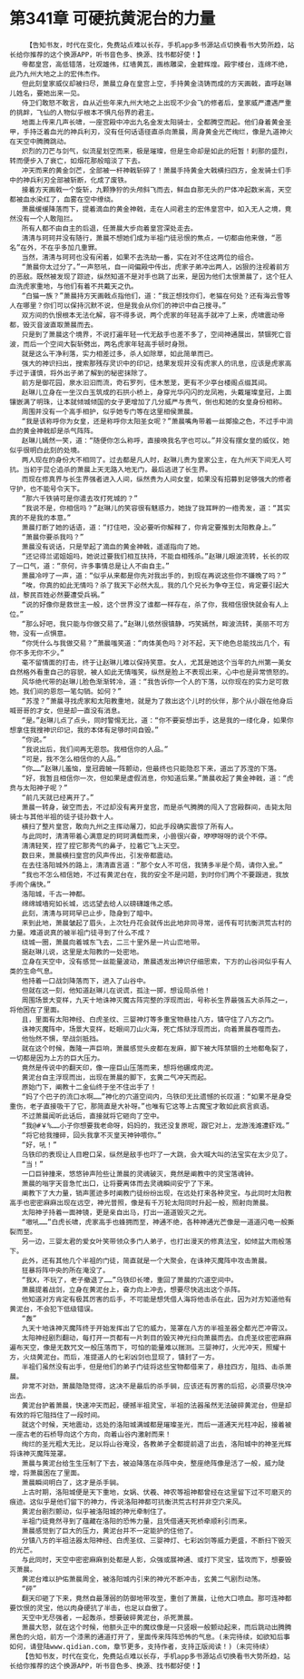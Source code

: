 # 第341章 可硬抗黄泥台的力量
        【告知书友，时代在变化，免费站点难以长存，手机app多书源站点切换看书大势所趋，站长给你推荐的这个换源APP，听书音色多、换源、找书都好使！】
       帝都皇宫，高低错落，壮观雄伟，红墙黄瓦，画栋雕梁，金碧辉煌。殿宇楼台，连绵不绝，此乃九州大地之上的宏伟杰作。
       但此刻皇家威仪却被扫尽，萧晨立身在皇宫上空，手持黄金浇铸而成的方天画戟，直呼赵琳儿姓名，要她出来一见。
       侍卫们敢怒不敢言，自从近些年来九州大地之上出现不少会飞的修者后，皇家威严遭遇严重的挑衅，飞仙的人物似乎根本不惧凡俗界的君主。
       地面上传来几声长啸，一座宫殿中冲出九名金发太阳骑士，全都腾空而起。他们身着黄金圣甲，手持泛着血光的神兵利刃，没有任何话语径直杀向萧晨，周身黄金光芒绚烂，像是九道神火在天空中腾腾跳动。
       炽烈的刀芒与剑气，似流星划空而来，极是璀璨，但是生命却是如此的短暂！刹那的盛烈，转而便步入了衰亡，如烟花那般暗淡了下去。
       冲天而来的黄金剑芒，全部被一杆神戟斩碎了！萧晨手持黄金大戟横扫四方，金发骑士们手中的神兵利刃全部被斩断，化成了废铁。
       接着方天画戟一个旋斩，九颗狰狞的头颅斜飞而去，鲜血自那无头的尸体冲起数米高，天空都被血水染红了，血雾在空中缭绕。
       萧晨缓缓降落而下，提着滴血的黄金神戟，走在人间君主的宏伟皇宫中，如入无人之境，竟然没有一个人敢阻拦。
       所有人都不由自主的后退，任萧晨大步向着皇宫深处走去。
       清清与珂珂并没有随行，萧晨不想她们成为半祖门徒忌恨的焦点，一切都由他来做，“恶名”在外，不在乎多加几重罪。
       当然，清清与珂珂也没有闲着，如果不去洗劫一番，实在对不住这两位的组合。
       “萧晨你太过分了。”一声怒吼，自一间偏殿中传出，虎家子弟冲出两人，凶狠的注视着前方的恶敌。既然被发现了踪迹，纵然知道不是对手也跳了出来，是因为他们太恨萧晨了，这个狂人血洗虎家重地，与他们有着不共戴天之仇。
       “白猫一族？”萧晨持方天画戟点指他们，道：“我正想找你们，老猫在何处？还有海云雪等人在哪里？你们可以保持沉默不说，但是我会从你们的神识中自己搜寻。”
       双方间的仇恨根本无法化解，容不得多说，两个虎家的年轻高手就冲了上来，虎啸震动帝都，毁灭音波直取萧晨而去。
       只是到了萧晨这个境界，不说打遍年轻一代无敌手也差不多了，空间神通展出，禁锢死亡音波，而后一个空间大裂斩劈出，两名虎家年轻高手顿时身殒。
       就是这么干净利落，实力相差过多，杀人如除草，如此简单而已。
       强大的神识扫出，搜索那残存灵识中的印记，结果发现并没有虎家人的讯息，应该是虎家高手过于谨慎，将外出子弟了解到的秘密抹除了。
       前方是御花园，泉水汩汩而流，奇石罗列，佳木葱茏，更有不少亭台楼阁点缀其间。
       赵琳儿立身在一坐汉白玉筑成的石拱小桥上，身穿光华闪闪的龙凤袍，头戴璀璨皇冠，上面镶嵌满了明珠，让本就倾城倾国的女子更增加了几分威严与贵气，倒也和她的女皇身份相称。
       周围并没有一个高手相护，似乎她专门等在这里相侯萧晨。
       “我是该称呼你为女皇，还是称呼你太阳圣女呢？”萧晨嘴角带着一丝揶揄之色，不过手中淌血的黄金神戟却是杀气阵阵。
       赵琳儿嫣然一笑，道：“随便你怎么称呼，直接唤我名字也可以。”并没有摆女皇的威仪，她似乎很明白此刻的处境。
       两人现在的身份大不相同了。过去都是凡人时，赵琳儿贵为皇家公主，在九州天下间无人可抗。当初于昆仑追杀的萧晨上天无路入地无门，最后逃进了长生界。
       而现在修真界与长生界强者进入人间，纵然贵为人间女皇，如果没有招募到足够强大的修者守护，也不能号令天下。
       “那六千铁骑可是你遣去攻打死城的？”
       “我说不是，你相信吗？”赵琳儿的笑容很有魅惑力，她拢了拢耳畔的一绺秀发，道：“其实真的不是我的本意。”
       萧晨打断了她的话语，道：“打住吧，没必要听你解释了，你肯定要推到太阳教身上。”
       “萧晨你要杀我吗？”
       萧晨没有说话，只是举起了滴血的黄金神戟，遥遥指向了她。
       “还记得兰诺姐姐吗，她说过要我们相互扶持，不能自相残杀。”赵琳儿眼波流转，长长的叹了一口气，道：“奈何，许多事情总是让人不由自主。”
       萧晨冷哼了一声，道：“似乎从来都是你先对我出手的，到现在再说这些你不嫌晚了吗？”
       “唉，你真的如此无情吗？杀了我天下必然大乱，我的几个兄长为争夺王位，肯定要引起大战，黎民百姓必然要遭受兵祸。”
       “说的好像你是救世主一般，这个世界没了谁都一样存在，杀了你，我相信很快就会有人上位。”
       “那么好吧，我只能与你做交易了。”赵琳儿依然很镇静，巧笑嫣然，眸波流转，美丽不可方物，没有一点惧意。
       “你凭什么与我做交易？”萧晨嗤笑道：“肉体美色吗？对不起，天下绝色总能找出几个，有你不多无你不少。”
       毫不留情面的打击，终于让赵琳儿难以保持笑意。女人，尤其是她这个当年的九州第一美女自然格外看重自己的容貌，被人如此无情嗤笑，纵然是脸上不表现出来，心中也是异常愤怒的。
       风华绝代带的赵琳儿脸色渐渐转冷，道：“我告诉你一个人的下落，以你现在的实力足可救她。我们间的恩怨一笔勾销。如何？”
       “苏滢？”萧晨寻找虎家和太阳教重地，就是为了救出这个儿时的伙伴，那个从小跟在他身后喊哥哥的才女，但是却一直没有消息。
       “是。”赵琳儿点了点头，同时警惕无比，道：“你不要妄想出手，这是我的一缕化身，如果你想拿住我搜神识印记，我的本体有足够时间自毁。”
       “你说。”
       “我说出后，我们间再无恩怨。我相信你的人品。”
       “可是，我不怎么相信你的人品。”
       “你……”赵琳儿羞恼，皇冠霞帔一阵颤动，但最终也只能隐忍下来，道出了苏滢的下落。
       “好，我暂且相信你一次，但如果是虚假消息，你知道后果。”萧晨收起了黄金神戟，道：“虎贲与太阳神子呢？”
       “前几天就已经离开了。”
       萧晨一转身，破空而去，不过却没有离开皇宫，而是杀气腾腾的闯入了宫殿群间，击毙太阳骑士与其他半祖的徒子徒孙数十人。
       横扫了整片皇宫，敢向九州之主挥动屠刀，如此手段确实震惊了所有人。
       与此同时，清清带着心满意足的珂珂满载而来，小兽很兴奋，咿咿呀呀的说个不停。
       清清轻笑，捏了捏它那秀气的鼻子，拉着它飞上天空。
       数日来，萧晨横扫皇宫的风声传出，引发帝都震动。
       在去往洛阳城外的路上，清清直言道：“那个女人不可信，我猜多半是个局，请你入瓮。”
       “我也不怎么相信她，不过有黄泥台在，我的安全不是问题，到时你们两个不要跟进，我放手闹个痛快。”
       洛阳城，千古一神都。
       绵绵城墙宛如长城，远远望去给人以磅礴雄伟之感。
       此刻，清清与珂珂早已止步，隐身到了暗中。
       来到此地，萧晨皱起了眉头，上次牡丹花会就传出此地非同寻常，谣传有可抗衡洪荒古村的力量。难道说真的被半祖门徒寻到了什么不成？
       绕城一圈，萧晨向着城东飞去，二三十里外是一片山峦地带。
       据赵琳儿说，这里是太阳教的一处密地。
       立身在天空中，没有感觉一丝能量波动，萧晨透发出神识仔细思索，下方的山谷间似乎有人类的生命气息。
       他持着一口战剑降落而下，进入了山谷中。
       但就在这一刻，他知道赵琳儿在说谎，孤注一掷，想设局杀他！
       周围场景大变样，九天十地诛神灭魔古阵完整的浮现而出，号称长生界最强五大杀阵之一，将他困在了里面。
       且，里面有太阳神经、白虎圣纹、三婴神灯等多重宝物悬挂八方，镇守住了八方之门。
       诛神灭魔阵中，场景大变样，眨眼间刀山火海，死亡炼狱浮现而出，向着萧晨吞噬而去。
       他怡然不惧，举战剑抵挡。
       就在这个时候，轰隆一声巨响，萧晨感觉头皮都在发麻，脚下被大阵禁锢的土地都龟裂了，一切都是因为上方的巨大压力。
       竟然是传说中的翻天印，像一座巨山压落而来，想将他碾成肉泥。
       黄泥台自主浮现而出，出现在萧晨的脚下，玄黄二气冲天而起。
       原始门下，阐教十二金仙终于坐不住出手了！
       “妈了个巴子的流口水啊……”神化的穴道空间内，乌铁印无比遗憾的长叹道：“如果不是身受重伤，老子直接吸干了它，那简直是大补呀。”也唯有它这等上古魔宝才敢如此疯言疯语。
       不过萧晨闻听此话后，直接就将它砸向了空中。
       “我@#￥%……小子你想要我老命呀，妈妈的，我还没复原呢，跟它对上，龙游浅滩遭虾戏。”
       “将它给我撞碎，回头我拿不灭皇天神钟喂你。”
       “好，吼！”
       乌铁印的表现让人目瞪口呆，纵然是敌手也吓了一大跳，会大喊大叫的法宝实在太少见了。
       “当！”
       一口巨钟撞来，悠悠钟声险些让萧晨的灵魂破灭，竟然是阐教中的灵宝落魂钟。
       萧晨的嗡字天音急忙出口，让将要离体而去灵魂瞬间安宁了下来。
       阐教下了大力量，销声匿迹多时阐教门徒纷纷出现，在远处打来各种灵宝。与此同时太阳教高手也密密麻麻出现在远空，神光普照，像是有千万轮太阳同时升起一般，照射向萧晨。
       太阳神子持着一面神镜，更是亲自出马，打出一道道毁灭之光。
       “嗷吼……”白虎长啸，虎家高手也蜂拥而至，神通不绝，各种神通光芒像是一道道闪电一般撕裂而至。
       另一边，三婴太君的爱女叶笑带领众多门人弟子，也打出漫天的修真法宝，如倾盆大雨般落下。
       此外，还有其他几个半祖的门徒，简直就是一个大聚会，在诛神灭魔阵中攻击萧晨。
       狂暴将阵中央的所在淹没了。
       “我X，不玩了，老子撤退了……”乌铁印长嚎，重回了萧晨的穴道空间中。
       萧晨提着战剑，立身在黄泥台上，奋力向上冲去，想要尽快逃出这个杀阵。
       他知道对方肯定有极其厉害的后手，不可能是想凭借人海将他击杀在此，因为对方知道他有黄泥台，不会犯下低级错误。
       “轰”
       九天十地诛神灭魔阵终于开始发挥出了它的威力，笼罩在八方的半祖圣器全都光芒冲霄汉。
       太阳神经剧烈翻动，每打开一页都有一片刺目的毁灭神光扫向萧晨而去。白虎圣纹密密麻麻遍布天空，像是无数咒文一般压落而下，可怕的能量难以揣测。三婴神灯，火光冲天，照耀十方，火烧黄泥台。而后，准提道人的七彩凶剑也显现了，镇封了一方。
       半祖们虽然没有出手，但是他们的弟子门徒将这些宝物都借来了，悬挂四方，阻挡、击杀萧晨。
       非常不对劲，萧晨隐隐觉得，这决不是最后的杀手锏，应该还有厉害的后招，必须要尽快冲出去。
       黄泥台护着萧晨，快速冲天而起，硬撼半祖灵宝，半祖的法器虽然无法破碎黄泥台，但是却有效的将它阻挡住了一段时间。
       就这个时候，天地震动，远处的洛阳城满城都是璀璨圣光，而后一道通天光柱冲起，接着被一座古老的石桥导向这个方向，向着山谷内激射而来！
       绚烂的圣光粗大无比，足以将山谷淹没，各教弟子全都提前退了出去，洛阳城中的神圣光辉将诛神灭魔阵笼罩。
       萧晨与黄泥台给生生压制了下去，被迫降落在杀阵中央，整座绝阵像是活了一般，威力陡增，将萧晨困在了里面。
       萧晨瞬间明白了，这才是杀手锏。
       上古时期，洛阳城便是天下重地，女娲、伏羲、神农等祖神都曾经在这里留下过不可磨灭的痕迹。这似乎是他们留下的神力，传说洛阳神都可抗衡洪荒古村并非空穴来风。
       黄泥台剧烈颤动，似乎被洛阳城的神光牵制住了。
       半祖门徒竟然寻到了蕴藏在洛阳的恐怖力量，且凭借通天死桥牵顺利引而来。
       萧晨感觉到了巨大的压力，黄泥台并不一定能护的住他了。
       分镇八方的半祖法器太阳神经、白虎圣纹、三婴神灯、七彩凶剑等威力更盛，不断扫下毁灭的光芒。
       与此同时，天空中密密麻麻到处都是人影，众强或展神通、或打下灵宝，猛攻而下，想要毁灭萧晨。
       黄泥台难以护佑萧晨周全，被洛阳城内引来的神光不断冲击，玄黄二气剧烈动荡。
       “砰”
       翻天印砸了下来，竟然自最薄弱的防御地带攻至，重创了萧晨，让他大口喷血。那可连神都要饮恨的灵宝，他以肉身硬抗了半击，也足以自傲了。
       天空中无尽强者，一起轰杀，想要破碎黄泥台，杀死萧晨。
       萧晨大怒，就在这个时候，他额头正中的魔纹像是一只竖眼一般颤动起来，而后跳动出腾腾黑色的火焰，前方一个漆黑的通道打开了，里面传来阵阵恐怖的气息。(未完待续，如欲知后事如何，请登陆www.qidian.com，章节更多，支持作者，支持正版阅读！)（未完待续）
       【告知书友，时代在变化，免费站点难以长存，手机app多书源站点切换看书大势所趋，站长给你推荐的这个换源APP，听书音色多、换源、找书都好使！】